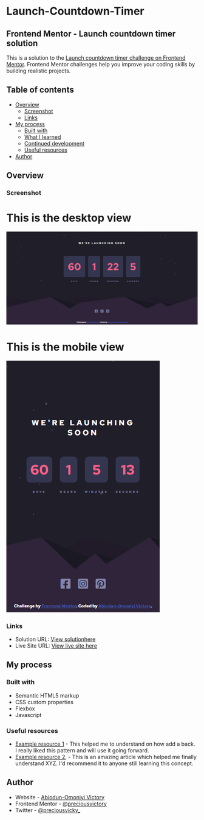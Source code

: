 # Launch-Countdown-Timer
## Frontend Mentor - Launch countdown timer solution

This is a solution to the [Launch countdown timer challenge on Frontend Mentor](https://www.frontendmentor.io/challenges/launch-countdown-timer-N0XkGfyz-). Frontend Mentor challenges help you improve your coding skills by building realistic projects. 

## Table of contents

- [Overview](#overview)
  - [Screenshot](#screenshot)
  - [Links](#links)
- [My process](#my-process)
  - [Built with](#built-with)
  - [What I learned](#what-i-learned)
  - [Continued development](#continued-development)
  - [Useful resources](#useful-resources)
- [Author](#author)

## Overview

### Screenshot

# This is the desktop view
![](Launch-countdown-timer.png)

# This is the mobile view
![](Launch-countdown-timer-small-screen.png)

### Links

- Solution URL: [View solutionhere](https://github.com/preciousvictory/Launch-Countdown-Timer.git)
- Live Site URL: [View live site here](https://preciousvictory.github.io/Launch-Countdown-Timer/)

## My process

### Built with

- Semantic HTML5 markup
- CSS custom properties
- Flexbox
- Javascript

<!-- 
### What I learned

Use this section to recap over some of your major learnings while working through this project. Writing these out and providing code samples of areas you want to highlight is a great way to reinforce your own knowledge.

To see how you can add code snippets, see below:

```html
<h1>Some HTML code I'm proud of</h1>
```
```css
.proud-of-this-css {
  color: papayawhip;
}
```
```js
const proudOfThisFunc = () => {
  console.log('🎉')
}
```

If you want more help with writing markdown, we'd recommend checking out [The Markdown Guide](https://www.markdownguide.org/) to learn more.

### Continued development

Use this section to outline areas that you want to continue focusing on in future projects. These could be concepts you're still not completely comfortable with or techniques you found useful that you want to refine and perfect.-->

### Useful resources

- [Example resource 1](https://www.w3schools.com/cssref/css3_pr_background.php) - This helped me to  understand on how add a back. I really liked this pattern and will use it going forward.
- [Example resource 2](https://blog.avada.io/css/card-hover-effects), [](https://www.w3schools.com/howto/howto_css_flip_card.asp)- This is an amazing article which helped me finally understand XYZ. I'd recommend it to anyone still learning this concept.

## Author

- Website - [Abiodun-Omoniyi Victory](https://github.com/preciousvictory)
- Frontend Mentor - [@preciousvictory](https://www.frontendmentor.io/profile/preciousvictory)
- Twitter - [@preciousvicky_](https://www.twitter.com/preciousvicky_)

